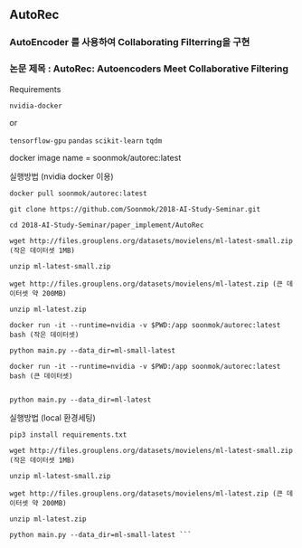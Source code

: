## AutoRec

### AutoEncoder 를 사용하여 Collaborating Filterring을 구현

### 논문 제목 : AutoRec: Autoencoders Meet Collaborative Filtering

Requirements 

`nvidia-docker`

or 

`tensorflow-gpu`
`pandas`
`scikit-learn`
`tqdm`

docker image name = soonmok/autorec:latest


실행방법 (nvidia docker 이용)

```
docker pull soonmok/autorec:latest

git clone https://github.com/Soonmok/2018-AI-Study-Seminar.git

cd 2018-AI-Study-Seminar/paper_implement/AutoRec

wget http://files.grouplens.org/datasets/movielens/ml-latest-small.zip (작은 데이터셋 1MB)

unzip ml-latest-small.zip

wget http://files.grouplens.org/datasets/movielens/ml-latest.zip (큰 데이터셋 약 200MB)

unzip ml-latest.zip

docker run -it --runtime=nvidia -v $PWD:/app soonmok/autorec:latest bash (작은 데이터셋)

python main.py --data_dir=ml-small-latest

docker run -it --runtime=nvidia -v $PWD:/app soonmok/autorec:latest bash (큰 데이터셋)


python main.py --data_dir=ml-latest
```


실행방법 (local 환경세팅)

```
pip3 install requirements.txt

wget http://files.grouplens.org/datasets/movielens/ml-latest-small.zip (작은 데이터셋 1MB)

unzip ml-latest-small.zip

wget http://files.grouplens.org/datasets/movielens/ml-latest.zip (큰 데이터셋 약 200MB)

unzip ml-latest.zip

python main.py --data_dir=ml-small-latest ```
